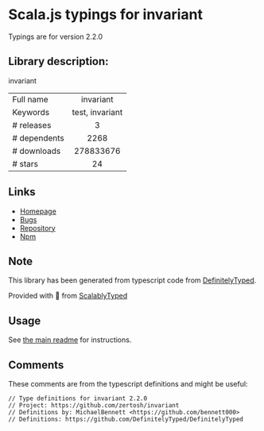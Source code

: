 
# Scala.js typings for invariant

Typings are for version 2.2.0

## Library description:
invariant

|                    |                 |
| ------------------ | :-------------: |
| Full name          | invariant |
| Keywords           | test, invariant |
| # releases         | 3 |
| # dependents       | 2268 |
| # downloads        | 278833676 |
| # stars            | 24 |

## Links
- [Homepage](https://github.com/zertosh/invariant#readme)
- [Bugs](https://github.com/zertosh/invariant/issues)
- [Repository](https://github.com/zertosh/invariant)
- [Npm](https://www.npmjs.com/package/invariant)
    


## Note
This library has been generated from typescript code from [DefinitelyTyped](https://definitelytyped.org).

Provided with :purple_heart: from [ScalablyTyped](https://github.com/oyvindberg/ScalablyTyped)

## Usage
See [the main readme](../../readme.md) for instructions.

## Comments

These comments are from the typescript definitions and might be useful:
```
// Type definitions for invariant 2.2.0
// Project: https://github.com/zertosh/invariant
// Definitions by: MichaelBennett <https://github.com/bennett000>
// Definitions: https://github.com/DefinitelyTyped/DefinitelyTyped

```

